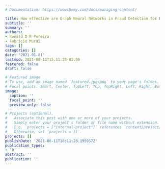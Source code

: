 ```yaml
---
# Documentation: https://wowchemy.com/docs/managing-content/

title: How effective are Graph Neural Networks in Fraud Detection for Network Data?
subtitle: ''
summary: ''
authors:
- Ronald D R Pereira
- Fabrício Murai
tags: []
categories: []
date: '2021-01-01'
lastmod: 2021-08-11T15:11:28-03:00
featured: false
draft: false

# Featured image
# To use, add an image named `featured.jpg/png` to your page's folder.
# Focal points: Smart, Center, TopLeft, Top, TopRight, Left, Right, BottomLeft, Bottom, BottomRight.
image:
  caption: ''
  focal_point: ''
  preview_only: false

# Projects (optional).
#   Associate this post with one or more of your projects.
#   Simply enter your project's folder or file name without extension.
#   E.g. `projects = ["internal-project"]` references `content/project/deep-learning/index.md`.
#   Otherwise, set `projects = []`.
projects: []
publishDate: '2021-08-11T18:11:28.195957Z'
publication_types:
- '0'
abstract: ''
publication: ''
---
```

